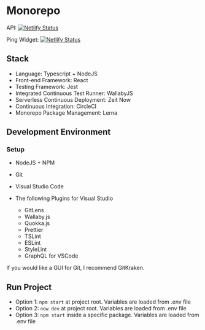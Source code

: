# Monorepo

API: [![Netlify Status](https://api.netlify.com/api/v1/badges/396d060e-4546-47c6-93f6-ec864ec808b7/deploy-status)](https://app.netlify.com/sites/huckleberry-api/deploys)

Ping Widget: [![Netlify Status](https://api.netlify.com/api/v1/badges/317ab9aa-d5ea-4def-a4f7-a40452a0cbf6/deploy-status)](https://app.netlify.com/sites/ping-client/deploys)

## Stack

- Language: Typescript + NodeJS
- Front-end Framework: React
- Testing Framework: Jest
- Integrated Continuous Test Runner: WallabyJS
- Serverless Continuous Deployment: Zeit Now
- Continuous Integration: CircleCI
- Monorepo Package Management: Lerna

## Development Environment

### Setup

- NodeJS + NPM
- Git
- Visual Studio Code
- The following Plugins for Visual Studio

  - GitLens
  - Wallaby.js
  - Quokka.js
  - Prettier
  - TSLint
  - ESLint
  - StyleLint
  - GraphQL for VSCode

If you would like a GUI for Git, I recommend GitKraken.

## Run Project

- Option 1: `npm start` at project root. Variables are loaded from .env file
- Option 2: `now dev` at project root. Variables are loaded from .env file
- Option 3: `npm start` inside a specific package. Variables are loaded from .env file
